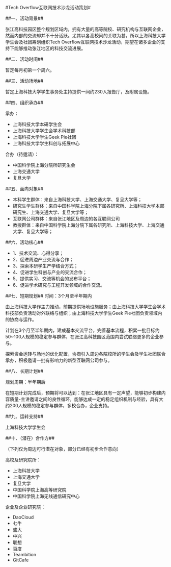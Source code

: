#Tech Overflow互联网技术沙龙活动策划#

##一、活动背景##
	
张江高科技园区整个规划区域内，拥有大量的高等院校、研究机构与互联网企业，然而内部的交流却并不十分活跃。尤其以各高校间的关联为甚，所以上海科技大学学生会及社团筹划组织Tech Overflow互联网技术沙龙活动，期望在诸多企业的支持下能够推动张江地区的科技交流进展。
	
##二、活动时间##

暂定每月初第一个周六。
	
##三、活动场地##

暂定上海科技大学学生事务处主持提供一间约230人报告厅，及附属设施。

##四、组织承办##

承办：

* 上海科技大学本研学生会
* 上海科技大学学生会学术科技部
* 上海科技大学学生Geek Pie社团
* 上海科技大学学生科创与拓展中心

合办（待邀请）：

* 中国科学院上海分院所研究生会
* 上海交通大学
* 复旦大学

##五、面向对象##

* 本科学生群体：来自上海科技大学、上海交通大学、复旦大学等；
* 研究生学生群体：来自中国科学院上海分院下属各研究所、上海科技大学本部研究生、上海交通大学、复旦大学等；
* 互联网公司群体：来自张江地区及周边的各互联网公司
* 教授群体：来自中国科学院上海分院下属各研究所、上海科技大学、上海交通大学、复旦大学等；

##六、活动核心##

* 1、技术交流、心得分享；
* 2、促进周边产业交流与合作；
* 3、探索本研学生产学结合方式；
* 4、促进学生科创与产业的交流合作；
* 5、提供实习、交流等机会的发布平台；
* 6、促进学术研究与工程开发领域的合作交流。

##七、短期规划##
时间：3个月至半年期内

由上海科技大学作主力推动，前期提供场地设施服务；由上海科技大学学生会学术科技部负责活动对外联络与组织；由上海科技大学学生Geek Pie社团负责领域内的协商与运作。

计划在3个月至半年期内，建成基本交流平台，完善基本流程，积累一批目标约50~100人规模的稳定参与群体，在张江高科技园区范围内尝试联络更多的企业参与。

探索资金运转与场地的优化配置，协商引入周边各院校所的学生会及学生社团联合承办，积极邀请一批有影响力的新型互联网公司参与。

##八、长期计划##

规划周期：半年期后

在短期计划完成后，预期将可以达到：在张江地区具有一定声望，能够初步构建内容质量-主讲邀请之间的良性循环，能够达成一定的稳定组织机制与经验，具有大约200人规模的稳定参与群体，多校合办，企业支持。

##九、运转支持##

上海科技大学学生会

##十、（潜在）合作方##

（下列仅为周边可行潜在对象，部分已经有初步合作意向）

高校及研究院所：

* 上海科技大学
* 上海交通大学
* 复旦大学
* 中国科学院上海高等研究院
* 中国科学院上海无线通信研究中心

企业及企业研究院：

* DaoCloud
* 七牛
* 盛大
* 中兴
* 联想
* 百度
* Teambition
* GitCafe
